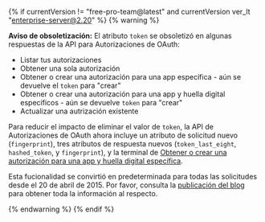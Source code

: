 {% if currentVersion != "free-pro-team@latest" and currentVersion ver_lt "enterprise-server@2.20" %}
{% warning %}

**Aviso de obsoletización:** El atributo `token` se obsoletizó en algunas respuestas de la API para Autorizaciones de OAuth:
* Listar tus autorizaciones
* Obtener una sola autorización
* Obtener o crear una autorización para una app específica - aún se devuelve el `token` para "crear"
* Obtener o crear una autorización para una app y huella digital específicos - aún se devuelve `token` para "crear"
* Actualizar una autrización existente

Para reducir el impacto de eliminar el valor de `token`, la API de Autorizaciones de OAuth ahora incluye un atributo de solicitud nuevo (`fingerprint`), tres atributos de respuesta nuevos (`token_last_eight`, `hashed_token`, y `fingerprint`), y la terminal de [Obtener o crear una autorización para una app y huella digital específica](/rest/reference/oauth-authorizations#get-or-create-an-authorization-for-a-specific-app-and-fingerprint).

Esta fucionalidad se convirtió en predeterminada para todas las solicitudes desde el 20 de abril de 2015. Por favor, consulta la [publicación del blog](https://developer.github.com/changes/2015-04-20-authorizations-api-response-changes-are-now-in-effect/) para obtener toda la información al respecto.

{% endwarning %}
{% endif %}

